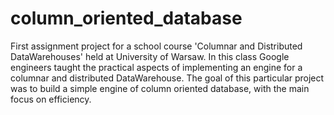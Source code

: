 column_oriented_database
========================

First assignment project for a school course 'Columnar and Distributed DataWarehouses' held at University of Warsaw.
In this class Google engineers taught the practical aspects of implementing an engine for a 
columnar and distributed DataWarehouse. The goal of this particular project was to build a simple engine 
of column oriented database, with the main focus on efficiency.

